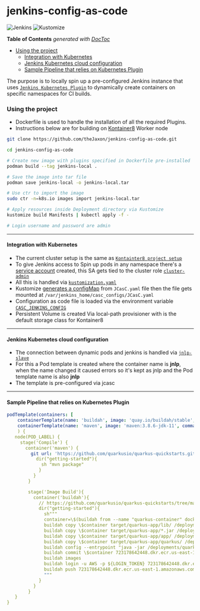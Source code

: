 # jenkins-config-as-code 

![Jenkins](https://img.shields.io/badge/-jenkins-D24939?style=for-the-badge&logo=Jenkins&logoColor=white)
![Kustomize](https://img.shields.io/badge/-kustomize-326CE5?style=for-the-badge&logo=Kubernetes&logoColor=white)

<!-- START doctoc generated TOC please keep comment here to allow auto update -->
<!-- DON'T EDIT THIS SECTION, INSTEAD RE-RUN doctoc TO UPDATE -->
**Table of Contents**  *generated with [DocToc](https://github.com/thlorenz/doctoc)*

- [Using the project](#using-the-project)
  - [Integration with Kubernetes](#integration-with-kubernetes)
  - [Jenkins Kubernetes cloud configuration](#jenkins-kubernetes-cloud-configuration)
  - [Sample Pipeline that relies on Kubernetes Plugin](#sample-pipeline-that-relies-on-kubernetes-plugin)

<!-- END doctoc generated TOC please keep comment here to allow auto update -->

The purpose is to locally spin up a pre-configured Jenkins instance that uses [`Jenkins Kubernetes Plugin`](https://plugins.jenkins.io/kubernetes/) to dynamically create containers on specific namespaces for CI builds.

### Using the project
- Dockerfile is used to handle the installation of all the required Plugins.
- Instructions below are for building on [Kontainer8](https://github.com/theJaxon/Kontainer8) Worker node

```bash
git clone https://github.com/theJaxon/jenkins-config-as-code.git

cd jenkins-config-as-code

# Create new image with plugins specified in Dockerfile pre-installed
podman build --tag jenkins-local .

# Save the image into tar file
podman save jenkins-local -o jenkins-local.tar

# Use ctr to import the image 
sudo ctr -n=k8s.io images import jenkins-local.tar

# Apply resources inside Deployment directory via Kustomize 
kustomize build Manifests | kubectl apply -f -

# Login username and password are admin
```

---

#### Integration with Kubernetes 
- The current cluster setup is the same as [`Kontainter8 project setup`](https://github.com/theJaxon/Kontainer8)
- To give Jenkins access to Spin up pods in any namespace there's a [service account](https://github.com/theJaxon/jcasc/blob/main/Deployment/service-account.yaml) created, this SA gets tied to the cluster role [`cluster-admin`](https://github.com/theJaxon/jcasc/blob/main/Deployment/cluster-role-binding.yaml)
- All this is handled via [`kustomization.yaml`](https://github.com/theJaxon/jcasc/blob/main/Deployment/kustomization.yaml)
- Kustomize [generates a configMap](https://github.com/theJaxon/jcasc/blob/main/Deployment/kustomization.yaml#L20) from `JCasC.yaml` file then the file gets mounted at `/var/jenkins_home/casc_configs/JCasC.yaml`
- Configuration as code file is loaded via the environment variable [`CASC_JENKINS_CONFIG`](https://github.com/theJaxon/jenkins-config-as-code/blob/main/Manifests/statefulset.yaml#L41)
- Persistent Volume is created Via local-path provisioner with is the default storage class for Kontainer8

---

#### Jenkins Kubernetes cloud configuration
- The connection between dynamic pods and jenkins is handled via [`jnlp-slave`](https://hub.docker.com/r/jenkinsci/jnlp-slave/)
- For this a Pod template is created where the container name is **jnlp**, when the name changed it caused errors so it's kept as jnlp and the Pod template name is also **jnlp**
- The template is pre-configured via jcasc

---

#### Sample Pipeline that relies on Kubernetes Plugin
```yaml
podTemplate(containers: [
    containerTemplate(name: 'buildah', image: 'quay.io/buildah/stable', command: 'sleep', args: '99d', privileged: true),
    containerTemplate(name: 'maven', image: 'maven:3.8.6-jdk-11', command: 'sleep', args: '99d')]
    ) {
   node(POD_LABEL) {
     stage('Compile') {
       container('maven') {
         git url: 'https://github.com/quarkusio/quarkus-quickstarts.git', branch: 'main'
           dir("getting-started"){
             sh "mvn package"
            }
          }
        }

        stage('Image Build'){
          container('buildah'){
            // https://github.com/quarkusio/quarkus-quickstarts/tree/main/getting-started
            dir("getting-started"){
              sh"""
              container=\$(buildah from --name "quarkus-container" docker.io/amazoncorretto:11)
              buildah copy \$container target/quarkus-app/lib/ /deployments/lib/
              buildah copy \$container target/quarkus-app/*.jar /deployments/
              buildah copy \$container target/quarkus-app/app/ /deployments/app/
              buildah copy \$container target/quarkus-app/quarkus/ /deployments/quarkus/
              buildah config --entrypoint "java -jar /deployments/quarkus-run.jar -Dquarkus.http.host=0.0.0.0" \$container
              buildah commit \$container 723178642448.dkr.ecr.us-east-1.amazonaws.com/quarkus:latest
              buildah images
              buildah login -u AWS -p ${LOGIN_TOKEN} 723178642448.dkr.ecr.us-east-1.amazonaws.com
              buildah push 723178642448.dkr.ecr.us-east-1.amazonaws.com/quarkus:latest
              """
            }
          }
        }
   }
}
```
